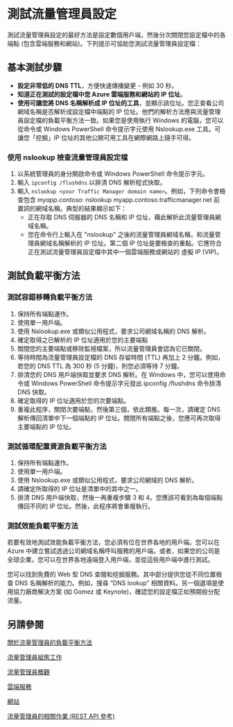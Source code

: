 <properties 
   pageTitle="測試流量管理員設定"
   description="本文將協助您測試流量管理員設定"
   services="traffic-manager"
   documentationCenter=""
   authors="joaoma"
   manager="adinah"
   editor="tysonn" />
<tags 
   ms.service="traffic-manager"
   ms.devlang="na"
   ms.topic="article"
   ms.tgt_pltfrm="na"
   ms.workload="infrastructure-services"
   ms.date="05/27/2015"
   ms.author="joaoma;cherylmc" />

# 測試流量管理員設定

測試流量管理員設定的最好方法是設定數個用戶端，然後分次關閉您設定檔中的各端點 (包含雲端服務和網站)。下列提示可協助您測試流量管理員設定檔：

## 基本測試步驟

- **設定非常低的 DNS TTL**，方便快速傳播變更 - 例如 30 秒。
- **知道正在測試的設定檔中您 Azure 雲端服務和網站的 IP 位址**。
- **使用可讓您將 DNS 名稱解析成 IP 位址的工具**，並顯示該位址。您正查看公司網域名稱是否解析成設定檔中端點的 IP 位址。他們的解析方法應與流量管理員設定檔的負載平衡方法一致。如果您是使用執行 Windows 的電腦，您可以從命令或 Windows PowerShell 命令提示字元使用 Nslookup.exe 工具。可讓您「挖掘」IP 位址的其他公開可用工具在網際網路上隨手可得。

### 使用 nslookup 檢查流量管理員設定檔

1. 以系統管理員的身分開啟命令或 Windows PowerShell 命令提示字元。
2. 輸入 `ipconfig /flushdns` 以排清 DNS 解析程式快取。
3. 輸入 `nslookup <your Traffic Manager domain name>`。例如，下列命令會檢查包含 *myapp.contoso*: nslookup myapp.contoso.trafficmanager.net 前置詞的網域名稱。典型的結果顯示如下：
   - 正在存取 DNS 伺服器的 DNS 名稱和 IP 位址，藉此解析此流量管理員網域名稱。
   - 您在命令行上輸入在 "nslookup" 之後的流量管理員網域名稱，和流量管理員網域名稱解析的 IP 位址。第二個 IP 位址是要檢查的重點。它應符合正在測試流量管理員設定檔中其中一個雲端服務或網站的 虛擬 IP (VIP)。

## 測試負載平衡方法

### 測試容錯移轉負載平衡方法

1. 保持所有端點運作。
2. 使用單一用戶端。
3. 使用 Nslookup.exe 或類似公用程式，要求公司網域名稱的 DNS 解析。
4. 確定取得之已解析的 IP 位址適用於您的主要端點
5. 關閉您的主要端點或移除監視檔案，所以流量管理員會認為它已關閉。
6. 等待時間為流量管理員設定檔的 DNS 存留時間 (TTL) 再加上 2 分鐘。例如，若您的 DNS TTL 為 300 秒 (5 分鐘)，則您必須等待 7 分鐘。
7. 排清您的 DNS 用戶端快取並要求 DNS 解析。在 Windows 中，您可以使用命令或 Windows PowerShell 命令提示字元發出 ipconfig /flushdns 命令排清 DNS 快取。
8. 確定取得的 IP 位址適用於您的次要端點。
9. 重複此程序，關閉次要端點，然後第三個，依此類推。每一次，請確定 DNS 解析傳回清單中下一個端點的 IP 位址。關閉所有端點之後，您應可再次取得主要端點的 IP 位址。

### 測試循環配置資源負載平衡方法

1. 保持所有端點運作。
2. 使用單一用戶端。
3. 使用 Nslookup.exe 或類似公用程式，要求公司網域的 DNS 解析。
4. 請確定所取得的 IP 位址是清單中的其中之一。
5. 排清 DNS 用戶端快取，然後一再重複步驟 3 和 4。您應該可看到為每個端點傳回不同的 IP 位址。然後，此程序將會重複執行。

### 測試效能負載平衡方法

若要有效地測試效能負載平衡方法，您必須有位在世界各地的用戶端。您可以在 Azure 中建立嘗試透過公司網域名稱呼叫服務的用戶端。或者，如果您的公司是全球企業，您可以在世界各地遠端登入用戶端，並從這些用戶端中進行測試。

您可以找到免費的 Web 型 DNS 查閱和挖掘服務。其中部分提供您從不同位置檢查 DNS 名稱解析的能力。例如，搜尋 “DNS lookup” 相關資料。另一個選項是使用協力廠商解決方案 (如 Gomez 或 Keynote)，確認您的設定檔正如預期般分配流量。

## 另請參閱

[關於流量管理員的負載平衡方法](traffic-manager-load-balancing-methods.md)

[流量管理員組態工作](https://msdn.microsoft.com/library/azure/hh744830.aspx)

[流量管理員概觀](traffic-manager-overview.md)

[雲端服務](http://go.microsoft.com/fwlink/p/?LinkId=314074)

[網站](http://go.microsoft.com/fwlink/p/?LinkId=393327)

[流量管理員的相關作業 (REST API 參考)](http://go.microsoft.com/fwlink/?LinkId=313584)

<!---HONumber=58--> 